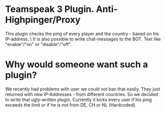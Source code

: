 # Teamspeak 3 Plugin. Anti-Highpinger/Proxy
This plugin checks the ping of every player and the country - based on his IP-address. \\
It is also possible to write chat-messages to the BOT. Text like "enable"/"on" or "disable"/"off".

# Why would someone want such a plugin?
We recently had problems with user we could not ban that easily. They just returned with new IP-Addresses - from different countries. So we decided to write that ugly-written plugin.
Currently it kicks every user if his ping exceeds the limit or if he is not from DE, CH or NL (Hardcoded).
